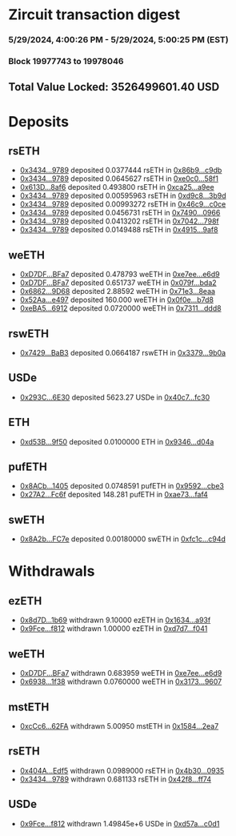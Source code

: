 # Zircuit transaction digest
### 5/29/2024, 4:00:26 PM - 5/29/2024, 5:00:25 PM (EST)
### Block 19977743 to 19978046

## Total Value Locked: 3526499601.40 USD

# Deposits
## rsETH
- [0x3434...9789](https://etherscan.io/address/0x34349c5569e7B846c3558961552D2202760A9789) deposited 0.0377444 rsETH in [0x86b9...c9db](https://etherscan.io/tx/0x34349c5569e7B846c3558961552D2202760A9789)
- [0x3434...9789](https://etherscan.io/address/0x34349c5569e7B846c3558961552D2202760A9789) deposited 0.0645627 rsETH in [0xe0c0...58f1](https://etherscan.io/tx/0x34349c5569e7B846c3558961552D2202760A9789)
- [0x613D...8af6](https://etherscan.io/address/0x613DE6647eb62f65656E2015F395a020F4d98af6) deposited 0.493800 rsETH in [0xca25...a9ee](https://etherscan.io/tx/0x613DE6647eb62f65656E2015F395a020F4d98af6)
- [0x3434...9789](https://etherscan.io/address/0x34349c5569e7B846c3558961552D2202760A9789) deposited 0.00595963 rsETH in [0xd9c8...3b9d](https://etherscan.io/tx/0x34349c5569e7B846c3558961552D2202760A9789)
- [0x3434...9789](https://etherscan.io/address/0x34349c5569e7B846c3558961552D2202760A9789) deposited 0.00993272 rsETH in [0x46c9...c0ce](https://etherscan.io/tx/0x34349c5569e7B846c3558961552D2202760A9789)
- [0x3434...9789](https://etherscan.io/address/0x34349c5569e7B846c3558961552D2202760A9789) deposited 0.0456731 rsETH in [0x7490...0966](https://etherscan.io/tx/0x34349c5569e7B846c3558961552D2202760A9789)
- [0x3434...9789](https://etherscan.io/address/0x34349c5569e7B846c3558961552D2202760A9789) deposited 0.0413202 rsETH in [0x7042...798f](https://etherscan.io/tx/0x34349c5569e7B846c3558961552D2202760A9789)
- [0x3434...9789](https://etherscan.io/address/0x34349c5569e7B846c3558961552D2202760A9789) deposited 0.0149488 rsETH in [0x4915...9af8](https://etherscan.io/tx/0x34349c5569e7B846c3558961552D2202760A9789)
## weETH
- [0xD7DF...BFa7](https://etherscan.io/address/0xD7DF7E085214743530afF339aFC420c7c720BFa7) deposited 0.478793 weETH in [0xe7ee...e6d9](https://etherscan.io/tx/0xD7DF7E085214743530afF339aFC420c7c720BFa7)
- [0xD7DF...BFa7](https://etherscan.io/address/0xD7DF7E085214743530afF339aFC420c7c720BFa7) deposited 0.651737 weETH in [0x079f...bda2](https://etherscan.io/tx/0xD7DF7E085214743530afF339aFC420c7c720BFa7)
- [0x6862...9D68](https://etherscan.io/address/0x686288F8cfC9374a4a0aDF26D082E7bbd4a19D68) deposited 2.88592 weETH in [0x71e3...8eaa](https://etherscan.io/tx/0x686288F8cfC9374a4a0aDF26D082E7bbd4a19D68)
- [0x52Aa...e497](https://etherscan.io/address/0x52Aa899454998Be5b000Ad077a46Bbe360F4e497) deposited 160.000 weETH in [0x0f0e...b7d8](https://etherscan.io/tx/0x52Aa899454998Be5b000Ad077a46Bbe360F4e497)
- [0xeBA5...6912](https://etherscan.io/address/0xeBA5DEf92e1a8d828540d90eBC1cE8b579026912) deposited 0.0720000 weETH in [0x7311...ddd8](https://etherscan.io/tx/0xeBA5DEf92e1a8d828540d90eBC1cE8b579026912)
## rswETH
- [0x7429...BaB3](https://etherscan.io/address/0x742950A38eD2e0452802448B643044Fa973BBaB3) deposited 0.0664187 rswETH in [0x3379...9b0a](https://etherscan.io/tx/0x742950A38eD2e0452802448B643044Fa973BBaB3)
## USDe
- [0x293C...6E30](https://etherscan.io/address/0x293C6937D8D82e05B01335F7B33FBA0c8e256E30) deposited 5623.27 USDe in [0x40c7...fc30](https://etherscan.io/tx/0x293C6937D8D82e05B01335F7B33FBA0c8e256E30)
## ETH
- [0xd53B...9f50](https://etherscan.io/address/0xd53BEBb996f6863C2D445CE6A61E5BC581609f50) deposited 0.0100000 ETH in [0x9346...d04a](https://etherscan.io/tx/0xd53BEBb996f6863C2D445CE6A61E5BC581609f50)
## pufETH
- [0x8ACb...1405](https://etherscan.io/address/0x8ACbd60653b29b748259380FD72dC500A2A31405) deposited 0.0748591 pufETH in [0x9592...cbe3](https://etherscan.io/tx/0x8ACbd60653b29b748259380FD72dC500A2A31405)
- [0x27A2...Fc6f](https://etherscan.io/address/0x27A241d6689c93B299F641eCE8Fd0aff8fB0Fc6f) deposited 148.281 pufETH in [0xae73...faf4](https://etherscan.io/tx/0x27A241d6689c93B299F641eCE8Fd0aff8fB0Fc6f)
## swETH
- [0x8A2b...FC7e](https://etherscan.io/address/0x8A2bD27b1a349Ef11373d172290387577390FC7e) deposited 0.00180000 swETH in [0xfc1c...c94d](https://etherscan.io/tx/0x8A2bD27b1a349Ef11373d172290387577390FC7e)
# Withdrawals
## ezETH
- [0x8d7D...1b69](https://etherscan.io/address/0x8d7D3Bde545D97fC80a6e268e08F4e09b0A51b69) withdrawn 9.10000 ezETH in [0x1634...a93f](https://etherscan.io/tx/0x8d7D3Bde545D97fC80a6e268e08F4e09b0A51b69)
- [0x9Fce...f812](https://etherscan.io/address/0x9Fce8eB77Fb67660cB134F4EE4c82A48F415f812) withdrawn 1.00000 ezETH in [0xd7d7...f041](https://etherscan.io/tx/0x9Fce8eB77Fb67660cB134F4EE4c82A48F415f812)
## weETH
- [0xD7DF...BFa7](https://etherscan.io/address/0xD7DF7E085214743530afF339aFC420c7c720BFa7) withdrawn 0.683959 weETH in [0xe7ee...e6d9](https://etherscan.io/tx/0xD7DF7E085214743530afF339aFC420c7c720BFa7)
- [0x6938...1f38](https://etherscan.io/address/0x69380A55478D27Ae1B0e0430c2B2894148281f38) withdrawn 0.0760000 weETH in [0x3173...9607](https://etherscan.io/tx/0x69380A55478D27Ae1B0e0430c2B2894148281f38)
## mstETH
- [0xcCc6...62FA](https://etherscan.io/address/0xcCc69082ed1895a8E8E0e4bCd5951167Dc6a62FA) withdrawn 5.00950 mstETH in [0x1584...2ea7](https://etherscan.io/tx/0xcCc69082ed1895a8E8E0e4bCd5951167Dc6a62FA)
## rsETH
- [0x404A...Edf5](https://etherscan.io/address/0x404ABd21a1EfFcdCeCf57337242129C6aEbBEdf5) withdrawn 0.0989000 rsETH in [0x4b30...0935](https://etherscan.io/tx/0x404ABd21a1EfFcdCeCf57337242129C6aEbBEdf5)
- [0x3434...9789](https://etherscan.io/address/0x34349c5569e7B846c3558961552D2202760A9789) withdrawn 0.681133 rsETH in [0x42f8...ff74](https://etherscan.io/tx/0x34349c5569e7B846c3558961552D2202760A9789)
## USDe
- [0x9Fce...f812](https://etherscan.io/address/0x9Fce8eB77Fb67660cB134F4EE4c82A48F415f812) withdrawn 1.49845e+6 USDe in [0xd57a...c0d1](https://etherscan.io/tx/0x9Fce8eB77Fb67660cB134F4EE4c82A48F415f812)
